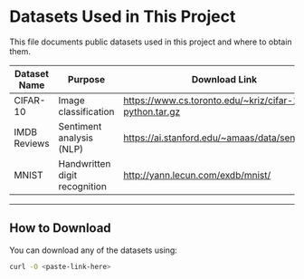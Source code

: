# Datasets Used in This Project

This file documents public datasets used in this project and where to obtain them.

| Dataset Name     | Purpose                        | Download Link                                                                 |
|------------------|--------------------------------|--------------------------------------------------------------------------------|
| CIFAR-10         | Image classification           | https://www.cs.toronto.edu/~kriz/cifar-10-python.tar.gz                       |
| IMDB Reviews     | Sentiment analysis (NLP)       | https://ai.stanford.edu/~amaas/data/sentiment/                                |
| MNIST            | Handwritten digit recognition  | http://yann.lecun.com/exdb/mnist/                                             |

---

## How to Download

You can download any of the datasets using:

```bash
curl -O <paste-link-here>
